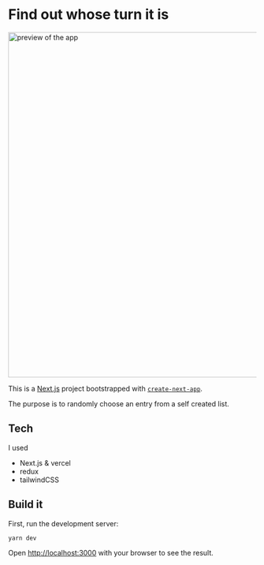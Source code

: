# Find out whose turn it is

<img width="700" alt="preview of the app" src="https://user-images.githubusercontent.com/18399234/154846640-7076c2fa-73be-401e-a80a-ee954929a874.png">

This is a [Next.js](https://nextjs.org/) project bootstrapped with [`create-next-app`](https://github.com/vercel/next.js/tree/canary/packages/create-next-app).

The purpose is to randomly choose an entry from a self created list.

## Tech

I used

- Next.js & vercel
- redux
- tailwindCSS

## Build it

First, run the development server:

```bash
yarn dev
```

Open [http://localhost:3000](http://localhost:3000) with your browser to see the result.
